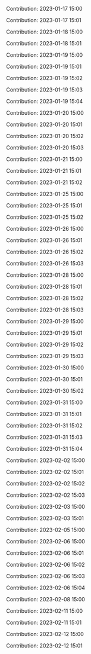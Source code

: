 Contribution: 2023-01-17 15:00

Contribution: 2023-01-17 15:01

Contribution: 2023-01-18 15:00

Contribution: 2023-01-18 15:01

Contribution: 2023-01-19 15:00

Contribution: 2023-01-19 15:01

Contribution: 2023-01-19 15:02

Contribution: 2023-01-19 15:03

Contribution: 2023-01-19 15:04

Contribution: 2023-01-20 15:00

Contribution: 2023-01-20 15:01

Contribution: 2023-01-20 15:02

Contribution: 2023-01-20 15:03

Contribution: 2023-01-21 15:00

Contribution: 2023-01-21 15:01

Contribution: 2023-01-21 15:02

Contribution: 2023-01-25 15:00

Contribution: 2023-01-25 15:01

Contribution: 2023-01-25 15:02

Contribution: 2023-01-26 15:00

Contribution: 2023-01-26 15:01

Contribution: 2023-01-26 15:02

Contribution: 2023-01-26 15:03

Contribution: 2023-01-28 15:00

Contribution: 2023-01-28 15:01

Contribution: 2023-01-28 15:02

Contribution: 2023-01-28 15:03

Contribution: 2023-01-29 15:00

Contribution: 2023-01-29 15:01

Contribution: 2023-01-29 15:02

Contribution: 2023-01-29 15:03

Contribution: 2023-01-30 15:00

Contribution: 2023-01-30 15:01

Contribution: 2023-01-30 15:02

Contribution: 2023-01-31 15:00

Contribution: 2023-01-31 15:01

Contribution: 2023-01-31 15:02

Contribution: 2023-01-31 15:03

Contribution: 2023-01-31 15:04

Contribution: 2023-02-02 15:00

Contribution: 2023-02-02 15:01

Contribution: 2023-02-02 15:02

Contribution: 2023-02-02 15:03

Contribution: 2023-02-03 15:00

Contribution: 2023-02-03 15:01

Contribution: 2023-02-05 15:00

Contribution: 2023-02-06 15:00

Contribution: 2023-02-06 15:01

Contribution: 2023-02-06 15:02

Contribution: 2023-02-06 15:03

Contribution: 2023-02-06 15:04

Contribution: 2023-02-08 15:00

Contribution: 2023-02-11 15:00

Contribution: 2023-02-11 15:01

Contribution: 2023-02-12 15:00

Contribution: 2023-02-12 15:01


